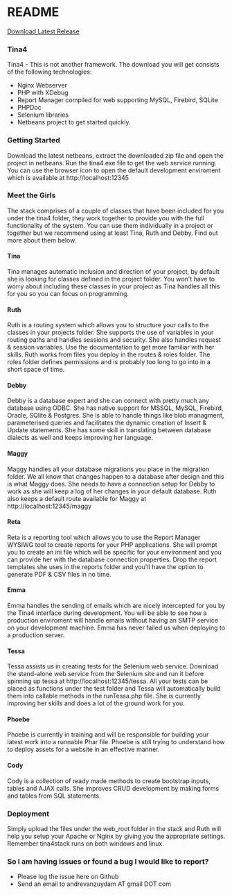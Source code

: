 # README #

[Download Latest Release](https://github.com/andrevanzuydam/tina4stack/releases)

### Tina4 ###
Tina4 - This is not another framework. The download you will get consists of the following technologies:
* Nginx Webserver
* PHP with XDebug
* Report Manager compiled for web supporting MySQL, Firebird, SQLite
* PHPDoc
* Selenium libraries
* Netbeans project to get started quickly.

### Getting Started ###
Download the latest netbeans, extract the downloaded zip file and open the project in netbeans.  Run the tina4.exe file to get the web service running.  You can use the browser icon to open the default development enviroment which is available at http://localhost:12345

### Meet the Girls ###
The stack comprises of a couple of classes that have been included for you under the tina4 folder, they work together to provide you with the full functionality of the system.  You can use them individually in a project or together but we recommend using at least Tina, Ruth and Debby.  Find out more about them below. 

#### Tina ####
Tina manages automatic inclusion and direction of your project, by default she is looking for classes defined in the project folder.  You won't have to worry about including these classes in your project as Tina handles all this for you so you can focus on programming.

#### Ruth ####
Ruth is a routing system which allows you to structure your calls to the classes in your projects folder. She supports the use of variables in your routing paths and handles sessions and security.  She also handles request & session variables.  Use the documentation to get more familiar with her skills.  Ruth works from files you deploy in the routes & roles folder.  The roles folder defines permissions and is probably too long to go into in a short space of time.

#### Debby ####
Debby is a database expert and she can connect with pretty much any database using ODBC.  She has native support for MSSQL, MySQL, Firebird, Oracle, SQlite & Postgres.  She is able to handle things like blob managment, parameterised queries and facilitates the dynamic creation of Insert & Update statements.  She has some skill in translating between database dialects as well and keeps improving her language.

#### Maggy ####
Maggy handles all your database migrations you place in the migration folder.  We all know that changes happen to a database after design and this is what Maggy does.  She needs to have a connection setup for Debby to work as she will keep a log of her changes in your default database.  Ruth also keeps a default route available for Maggy at http://localhost:12345/maggy

#### Reta ####
Reta is a reporting tool which allows you to use the Report Manager WYSIWG tool to create reports for your PHP applications.  She will prompt you to create an ini file which will be specific for your environment and you can provide her with the database connection properties.  Drop the report templates she uses in the reports folder and you'll have the option to generate PDF & CSV files in no time.

#### Emma ####
Emma handles the sending of emails which are nicely intercepted for you by the Tina4 interface during development.  You will be able to see how a production enviroment will handle emails without having an SMTP service on your development machine.  Emma has never failed us when deploying to a production server.

#### Tessa ####
Tessa assists us in creating tests for the Selenium web service.  Download the stand-alone web service from the Selenium site and run it before spinning up tessa at http://localhost:12345/tessa.  All your tests can be placed as functions under the test folder and Tessa will automatically build them into callable methods in the runTessa.php file. She is currently improving her skills and does a lot of the ground work for you.

#### Phoebe ####
Phoebe is currently in training and will be responsible for building your latest work into a runnable Phar file.  Phoebe is still trying to understand how to deploy assets for a website in an effective manner.

#### Cody ####
Cody is a collection of ready made methods to create bootstrap inputs, tables and AJAX calls.  She improves CRUD development by making forms and tables from SQL statements.


### Deployment ###
Simply upload the files under the web_root folder in the stack and Ruth will help you setup your Apache or Nginx by giving you the appropriate settings.  Remember tina4stack runs on both windows and linux.

### So I am having issues or found a bug I would like to report? ###
* Please log the issue here on Github
* Send an email to andrevanzuydam AT gmail DOT com
